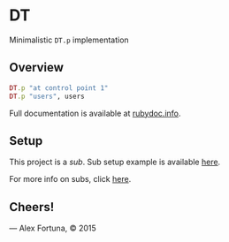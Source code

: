 
DT
==

Minimalistic `DT.p` implementation

Overview
--------

```ruby
DT.p "at control point 1"
DT.p "users", users
```

Full documentation is available at [rubydoc.info](http://www.rubydoc.info/github/dadooda/dt/DT).


Setup
-----

This project is a *sub*. Sub setup example is available [here](https://github.com/dadooda/subs#setup).

For more info on subs, click [here](https://github.com/dadooda/subs).


Cheers!
-------

&mdash; Alex Fortuna, &copy; 2015

